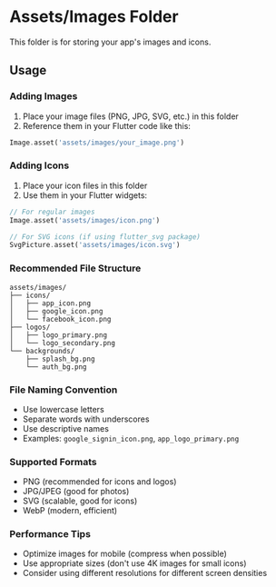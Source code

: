 # Assets/Images Folder

This folder is for storing your app's images and icons.

## Usage

### Adding Images
1. Place your image files (PNG, JPG, SVG, etc.) in this folder
2. Reference them in your Flutter code like this:

```dart
Image.asset('assets/images/your_image.png')
```

### Adding Icons
1. Place your icon files in this folder
2. Use them in your Flutter widgets:

```dart
// For regular images
Image.asset('assets/images/icon.png')

// For SVG icons (if using flutter_svg package)
SvgPicture.asset('assets/images/icon.svg')
```

### Recommended File Structure
```
assets/images/
├── icons/
│   ├── app_icon.png
│   ├── google_icon.png
│   └── facebook_icon.png
├── logos/
│   ├── logo_primary.png
│   └── logo_secondary.png
└── backgrounds/
    ├── splash_bg.png
    └── auth_bg.png
```

### File Naming Convention
- Use lowercase letters
- Separate words with underscores
- Use descriptive names
- Examples: `google_signin_icon.png`, `app_logo_primary.png`

### Supported Formats
- PNG (recommended for icons and logos)
- JPG/JPEG (good for photos)
- SVG (scalable, good for icons)
- WebP (modern, efficient)

### Performance Tips
- Optimize images for mobile (compress when possible)
- Use appropriate sizes (don't use 4K images for small icons)
- Consider using different resolutions for different screen densities 
